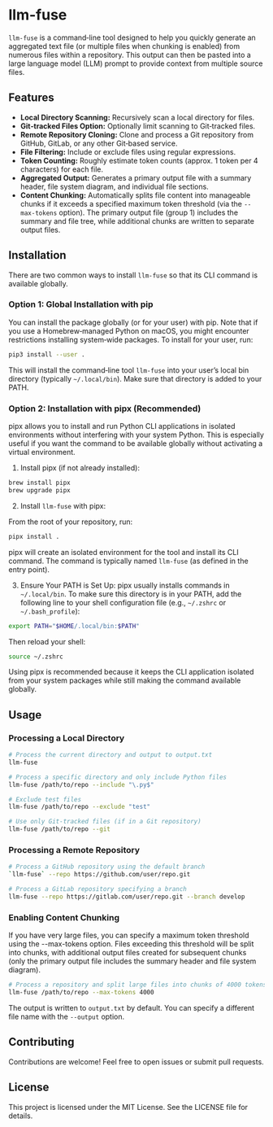 # llm-fuse

`llm-fuse` is a command‑line tool designed to help you quickly generate an aggregated text file (or multiple files when chunking is enabled) from numerous files within a repository. This output can then be pasted into a large language model (LLM) prompt to provide context from multiple source files.

## Features

- **Local Directory Scanning:** Recursively scan a local directory for files.
- **Git‑tracked Files Option:** Optionally limit scanning to Git‑tracked files.
- **Remote Repository Cloning:** Clone and process a Git repository from GitHub, GitLab, or any other Git‑based service.
- **File Filtering:** Include or exclude files using regular expressions.
- **Token Counting:** Roughly estimate token counts (approx. 1 token per 4 characters) for each file.
- **Aggregated Output:** Generates a primary output file with a summary header, file system diagram, and individual file sections.
- **Content Chunking:** Automatically splits file content into manageable chunks if it exceeds a specified maximum token threshold (via the `--max-tokens` option). The primary output file (group 1) includes the summary and file tree, while additional chunks are written to separate output files.


## Installation

There are two common ways to install `llm-fuse` so that its CLI command is available globally.

### Option 1: Global Installation with pip

You can install the package globally (or for your user) with pip. Note that if you use a Homebrew‑managed Python on macOS, you might encounter restrictions installing system‑wide packages. To install for your user, run:

```bash
pip3 install --user . 
```

This will install the command‑line tool `llm-fuse` into your user’s local bin directory (typically `~/.local/bin`). Make sure that directory is added to your PATH.

### Option 2: Installation with pipx (Recommended)

pipx allows you to install and run Python CLI applications in isolated environments without interfering with your system Python. This is especially useful if you want the command to be available globally without activating a virtual environment.

1. Install pipx (if not already installed):

```bash
brew install pipx
brew upgrade pipx
```

2. Install `llm-fuse` with pipx:

From the root of your repository, run:
```bash
pipx install .
```

pipx will create an isolated environment for the tool and install its CLI command. The command is typically named `llm-fuse` (as defined in the entry point).

3. Ensure Your PATH is Set Up:
pipx usually installs commands in `~/.local/bin`. To make sure this directory is in your PATH, add the following line to your shell configuration file (e.g., `~/.zshrc` or `~/.bash_profile`):

```bash
export PATH="$HOME/.local/bin:$PATH"
```

Then reload your shell:

```bash
source ~/.zshrc
```

Using pipx is recommended because it keeps the CLI application isolated from your system packages while still making the command available globally.

## Usage
### Processing a Local Directory

```bash
# Process the current directory and output to output.txt
llm-fuse

# Process a specific directory and only include Python files
llm-fuse /path/to/repo --include "\.py$"

# Exclude test files
llm-fuse /path/to/repo --exclude "test"

# Use only Git‑tracked files (if in a Git repository)
llm-fuse /path/to/repo --git
```

### Processing a Remote Repository

```bash
# Process a GitHub repository using the default branch
`llm-fuse` --repo https://github.com/user/repo.git

# Process a GitLab repository specifying a branch
llm-fuse --repo https://gitlab.com/user/repo.git --branch develop
```

### Enabling Content Chunking
If you have very large files, you can specify a maximum token threshold using the --max-tokens option. Files exceeding this threshold will be split into chunks, with additional output files created for subsequent chunks (only the primary output file includes the summary header and file system diagram).

```bash
# Process a repository and split large files into chunks of 4000 tokens
llm-fuse /path/to/repo --max-tokens 4000
```

The output is written to `output.txt` by default. You can specify a different file name with the `--output` option.


## Contributing
Contributions are welcome! Feel free to open issues or submit pull requests.

## License
This project is licensed under the MIT License. See the LICENSE file for details.